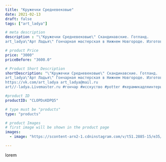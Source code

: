 ```yaml
---
title: "Кружечки Средневековые"
date: 2021-02-13
draft: false
tags: ["art_ladya"]

# meta description
description : "\"Кружечки Средневековые\" Скандинавские. Готланд. 
art_ladya\"Арт Ладья\" Гончарная мастерская в Нижнем Новгороде. Изготовление керамики и мастер//-классы по о"

# product Price
price: "3000"
priceBefore: "3600.0"

# Product Short Description
shortDescription: "\"Кружечки Средневековые\" Скандинавские. Готланд. 
art_ladya\"Арт Ладья\" Гончарная мастерская в Нижнем Новгороде. Изготовление керамики и мастер//-классы по обучению. 
https://vk.com/art_ladya art_ladya@mail.ru 
art//-ladya.Livemaster.ru #гончар #исскуство #potter #керамикадляинтерьера #керамикаручнаяработа #гончарнаямастерская #керамиканазаказ #handmade #посудаизглины #керамика #гончарнаяпосуда #средневековаяпосуда #эксклюзивнаякерамика #dishes #decor #ceramicar #mug #claygoods #tankard #earthenware #ceramic #design #кружка #magic #restaurant #ceramicart #магия #pint #clay #авторскаякерамика"

#product ID
productID: "CLOPDsKDPQ5"

# type must be "products"
type: "products"

# product Images
# first image will be shown in the product page
images:
  - image: "https://scontent-arn2-1.cdninstagram.com/v/t51.2885-15/e35/149206939_932002527529763_7722622099946210443_n.jpg?se=7&tp=1&_nc_ht=scontent-arn2-1.cdninstagram.com&_nc_cat=111&_nc_ohc=UMCB23qzXEwAX9ExVJl&ccb=7-4&oh=09191251df9b8f4da1f08ddf5d403793&oe=60842EF7&_nc_sid=86f79a&ig_cache_key=MjUwODAwODI2Njc2MTMwMzA5Nw%3D%3D.2-ccb7-4"

---
```

lorem
